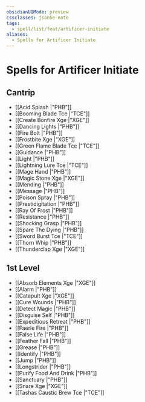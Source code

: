 ```yaml
---
obsidianUIMode: preview
cssclasses: json5e-note
tags:
  - spell/list/feat/artificer-initiate
aliases:
  - Spells for Artificer Initiate
---
```

# Spells for Artificer Initiate

## Cantrip

- [[Acid Splash \|"PHB"]] 
- [[Booming Blade Tce \|"TCE"]] 
- [[Create Bonfire Xge \|"XGE"]] 
- [[Dancing Lights \|"PHB"]] 
- [[Fire Bolt \|"PHB"]] 
- [[Frostbite Xge \|"XGE"]] 
- [[Green Flame Blade Tce \|"TCE"]] 
- [[Guidance \|"PHB"]] 
- [[Light \|"PHB"]] 
- [[Lightning Lure Tce \|"TCE"]] 
- [[Mage Hand \|"PHB"]] 
- [[Magic Stone Xge \|"XGE"]] 
- [[Mending \|"PHB"]] 
- [[Message \|"PHB"]] 
- [[Poison Spray \|"PHB"]] 
- [[Prestidigitation \|"PHB"]] 
- [[Ray Of Frost \|"PHB"]] 
- [[Resistance \|"PHB"]] 
- [[Shocking Grasp \|"PHB"]] 
- [[Spare The Dying \|"PHB"]] 
- [[Sword Burst Tce \|"TCE"]] 
- [[Thorn Whip \|"PHB"]] 
- [[Thunderclap Xge \|"XGE"]] 

## 1st Level

- [[Absorb Elements Xge \|"XGE"]] 
- [[Alarm \|"PHB"]] 
- [[Catapult Xge \|"XGE"]] 
- [[Cure Wounds \|"PHB"]] 
- [[Detect Magic \|"PHB"]] 
- [[Disguise Self \|"PHB"]] 
- [[Expeditious Retreat \|"PHB"]] 
- [[Faerie Fire \|"PHB"]] 
- [[False Life \|"PHB"]] 
- [[Feather Fall \|"PHB"]] 
- [[Grease \|"PHB"]] 
- [[Identify \|"PHB"]] 
- [[Jump \|"PHB"]] 
- [[Longstrider \|"PHB"]] 
- [[Purify Food And Drink \|"PHB"]] 
- [[Sanctuary \|"PHB"]] 
- [[Snare Xge \|"XGE"]] 
- [[Tashas Caustic Brew Tce \|"TCE"]]
